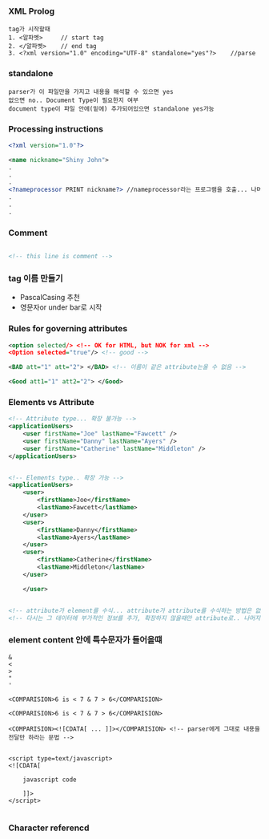 ### XML Prolog

    tag가 시작할때
    1. <알파벳>     // start tag
    2. </알파벳>    // end tag
    3. <?xml version="1.0" encoding="UTF-8" standalone="yes"?>    //parse

### standalone
    parser가 이 파일만을 가지고 내용을 해석할 수 있으면 yes
    없으면 no.. Document Type이 필요한지 여부
    document type이 파일 안에(밑에) 추가되어있으면 standalone yes가능


### Processing instructions

```xml
<?xml version="1.0"?>

<name nickname="Shiny John">
.
.
.
<?nameprocessor PRINT nickname?> //nameprocessor라는 프로그램을 호출... 나머지는 파라미터
.
.
.

```

### Comment
```xml

<!-- this line is comment -->

```

### tag 이름 만들기
- PascalCasing 추천
- 영문자or under bar로 시작

### Rules for governing attributes

```xml
<option selected/> <!-- OK for HTML, but NOK for xml -->
<Option selected="true"/> <!-- good -->

<BAD att="1" att="2"> </BAD> <!-- 이름이 같은 attribute는올 수 없음 -->

<Good att1="1" att2="2"> </Good>
```

### Elements vs Attribute

```xml
<!-- Attribute type... 확장 불가능 -->
<applicationUsers>
    <user firstName="Joe" lastName="Fawcett" />
    <user firstName="Danny" lastName="Ayers" />
    <user firstName="Catherine" lastName="Middleton" />
</applicationUsers>


<!-- Elements type.. 확장 가능 -->
<applicationUsers>
    <user>
        <firstName>Joe</firstName>
        <lastName>Fawcett</lastName>
    </user>
    <user>
        <firstName>Danny</firstName>
        <lastName>Ayers</lastName>
    </user>
    <user>
        <firstName>Catherine</firstName>
        <lastName>Middleton</lastName>
    </user>

    </user>


<!-- attribute가 element를 수식... attribute가 attribute를 수식하는 방법은 없음 -->
<!-- 다시는 그 데이터에 부가적인 정보를 추가, 확장하지 않을때만 attribute로.. 나머지는 전부 element를 통해서 작성해라 -->

```

### element content 안에 특수문자가 들어올떄

```
&
< 
>
"
'

<COMPARISION>6 is < 7 & 7 > 6</COMPARISION>

<COMPARISION>6 is < 7 & 7 > 6</COMPARISION>

<COMPARISION><![CDATA[ ... ]]></COMPARISION> <!-- parser에게 그대로 내용을 전달만 하라는 문법 -->


<script type=text/javascript>
<![CDATA[

    javascript code

    ]]>
</script>


```

### Character referencd

